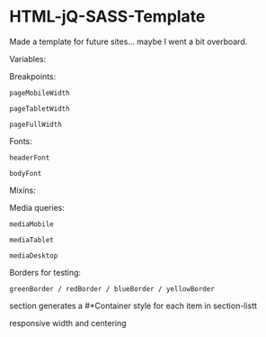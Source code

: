 # HTML-jQ-SASS-Template

Made a template for future sites... maybe I went a bit overboard.

Variables:

Breakpoints:

    pageMobileWidth
		
    pageTabletWidth
		
    pageFullWidth
  
  Fonts:
	
    headerFont
		
    bodyFont

Mixins:

  Media queries:
	
    mediaMobile
		
    mediaTablet
		
    mediaDesktop
		
  Borders for testing:
	
    greenBorder / redBorder / blueBorder / yellowBorder
		
    
section generates a #*Container style for each item in section-listt

  responsive width and centering
